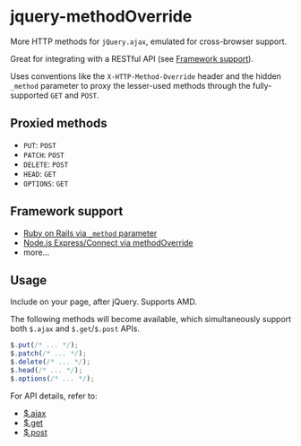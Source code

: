 jquery-methodOverride
=================

More HTTP methods for `jQuery.ajax`, emulated for cross-browser support.

Great for integrating with a RESTful API (see [Framework support](#framework-support)).

Uses conventions like the `X-HTTP-Method-Override` header and the hidden `_method` parameter to proxy the lesser-used methods through the fully-supported `GET` and `POST`.


## Proxied methods
* `PUT`: `POST`
* `PATCH`: `POST`
* `DELETE`: `POST`
* `HEAD`: `GET`
* `OPTIONS`: `GET`

## Framework support

* [Ruby on Rails via `_method` parameter](http://guides.rubyonrails.org/form_helpers.html#how-do-forms-with-patch-put-or-delete-methods-work-questionmark)
* [Node.js Express/Connect via methodOverride](http://www.senchalabs.org/connect/methodOverride.html)
* more...

## Usage

Include on your page, after jQuery. Supports AMD.

The following methods will become available, which simultaneously support both `$.ajax` and `$.get`/`$.post` APIs.

```js
$.put(/* ... */);
$.patch(/* ... */);
$.delete(/* ... */);
$.head(/* ... */);
$.options(/* ... */);
```

For API details, refer to:
* [$.ajax](http://api.jquery.com/jQuery.ajax/)
* [$.get](http://api.jquery.com/jQuery.get/)
* [$.post](http://api.jquery.com/jQuery.post/)

